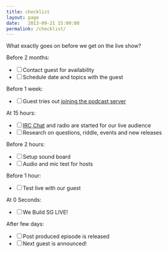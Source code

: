 ```yaml
---
title: checklist
layout: page
date:   2013-09-21 15:00:00
permalink: /checklist/
---
```

What exactly goes on before we get on the live show?

Before 2 months:

<ul class="checklist">
  <li><input type="checkbox" />Contact guest for availability</li>
  <li><input type="checkbox" />Schedule date and topics with the guest</li>
</ul>

Before 1 week:

<ul class="checklist">
  <li><input type="checkbox" />Guest tries out <a href="/guest-notes">joining the podcast server</a></li>
</ul>

At 15 hours:

<ul class="checklist">
  <li><input type="checkbox" /><a href="http://webchat.freenode.net/?channels=webuildsg&#038;uio=MT1mYWxzZSY5PXRydWUmMTE9NTEfe" title="/join #webuilsg">IRC Chat</a> and radio are started for our live audience</li>
  <li><input type="checkbox" />Research on questions, riddle, events and new releases</li>
</ul>

Before 2 hours:

<ul class="checklist">
  <li><input type="checkbox" />Setup sound board</li>
  <li><input type="checkbox" />Audio and mic test for hosts</li>
</ul>

Before 1 hour:

<ul class="checklist">
  <li><input type="checkbox" />Test live with our guest</li>
</ul>

At 0 Seconds:

<ul class="checklist">
  <li><input type="checkbox" />We Build SG LIVE!</li>
</ul>

After few days:

<ul class="checklist">
  <li><input type="checkbox" />Post produced episode is released</li>
  <li><input type="checkbox" />Next guest is announced!</li>
</ul>
